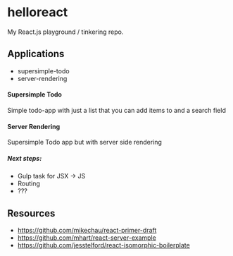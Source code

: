 # helloreact
My React.js playground / tinkering repo.

## Applications
- supersimple-todo
- server-rendering

#### Supersimple Todo
Simple todo-app with just a list that you can add items to and a search field

#### Server Rendering
Supersimple Todo app but with server side rendering

##### Next steps:
- Gulp task for JSX -> JS
- Routing 
- ???

## Resources
- https://github.com/mikechau/react-primer-draft
- https://github.com/mhart/react-server-example
- https://github.com/jesstelford/react-isomorphic-boilerplate
